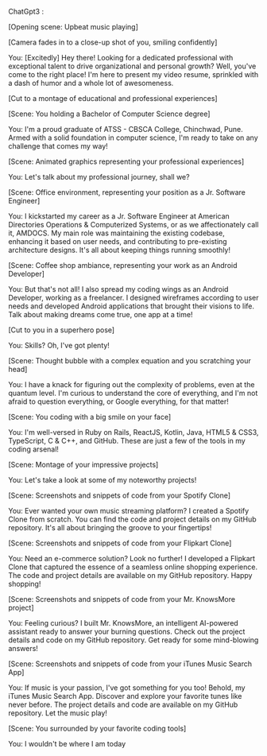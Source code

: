 ChatGpt3 : 


[Opening scene: Upbeat music playing]

[Camera fades in to a close-up shot of you, smiling confidently]

You: [Excitedly] Hey there! Looking for a dedicated professional with exceptional talent to drive organizational and personal growth? Well, you've come to the right place! I'm here to present my video resume, sprinkled with a dash of humor and a whole lot of awesomeness.

[Cut to a montage of educational and professional experiences]

[Scene: You holding a Bachelor of Computer Science degree]

You: I'm a proud graduate of ATSS - CBSCA College, Chinchwad, Pune. Armed with a solid foundation in computer science, I'm ready to take on any challenge that comes my way!

[Scene: Animated graphics representing your professional experiences]

You: Let's talk about my professional journey, shall we?

[Scene: Office environment, representing your position as a Jr. Software Engineer]

You: I kickstarted my career as a Jr. Software Engineer at American Directories Operations & Computerized Systems, or as we affectionately call it, AMDOCS. My main role was maintaining the existing codebase, enhancing it based on user needs, and contributing to pre-existing architecture designs. It's all about keeping things running smoothly!

[Scene: Coffee shop ambiance, representing your work as an Android Developer]

You: But that's not all! I also spread my coding wings as an Android Developer, working as a freelancer. I designed wireframes according to user needs and developed Android applications that brought their visions to life. Talk about making dreams come true, one app at a time!

[Cut to you in a superhero pose]

You: Skills? Oh, I've got plenty!

[Scene: Thought bubble with a complex equation and you scratching your head]

You: I have a knack for figuring out the complexity of problems, even at the quantum level. I'm curious to understand the core of everything, and I'm not afraid to question everything, or Google everything, for that matter!

[Scene: You coding with a big smile on your face]

You: I'm well-versed in Ruby on Rails, ReactJS, Kotlin, Java, HTML5 & CSS3, TypeScript, C & C++, and GitHub. These are just a few of the tools in my coding arsenal!

[Scene: Montage of your impressive projects]

You: Let's take a look at some of my noteworthy projects!

[Scene: Screenshots and snippets of code from your Spotify Clone]

You: Ever wanted your own music streaming platform? I created a Spotify Clone from scratch. You can find the code and project details on my GitHub repository. It's all about bringing the groove to your fingertips!

[Scene: Screenshots and snippets of code from your Flipkart Clone]

You: Need an e-commerce solution? Look no further! I developed a Flipkart Clone that captured the essence of a seamless online shopping experience. The code and project details are available on my GitHub repository. Happy shopping!

[Scene: Screenshots and snippets of code from your Mr. KnowsMore project]

You: Feeling curious? I built Mr. KnowsMore, an intelligent AI-powered assistant ready to answer your burning questions. Check out the project details and code on my GitHub repository. Get ready for some mind-blowing answers!

[Scene: Screenshots and snippets of code from your iTunes Music Search App]

You: If music is your passion, I've got something for you too! Behold, my iTunes Music Search App. Discover and explore your favorite tunes like never before. The project details and code are available on my GitHub repository. Let the music play!

[Scene: You surrounded by your favorite coding tools]

You: I wouldn't be where I am today